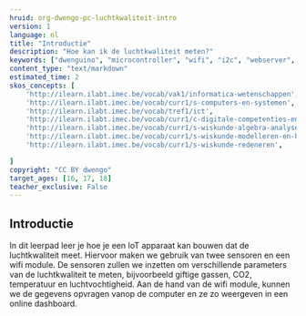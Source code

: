 ```yaml
---
hruid: org-dwengo-pc-luchtkwaliteit-intro
version: 1
language: nl
title: "Introductie"
description: "Hoe kan ik de luchtkwaliteit meten?"
keywords: ["dwenguino", "microcontroller", "wifi", "i2c", "webserver", "web", "internet", "co2", "luchtkwaliteit"]
content_type: "text/markdown"
estimated_time: 2
skos_concepts: [
    'http://ilearn.ilabt.imec.be/vocab/vak1/informatica-wetenschappen', 
    'http://ilearn.ilabt.imec.be/vocab/curr1/s-computers-en-systemen',
    'http://ilearn.ilabt.imec.be/vocab/tref1/ict',
    'http://ilearn.ilabt.imec.be/vocab/curr1/c-digitale-competenties-en-mediawijsheid',
    'http://ilearn.ilabt.imec.be/vocab/curr1/s-wiskunde-algebra-analyse',
    'http://ilearn.ilabt.imec.be/vocab/curr1/s-wiskunde-modelleren-en-heuristiek',
    'http://ilearn.ilabt.imec.be/vocab/curr1/s-wiskunde-redeneren',

]
copyright: "CC BY dwengo"
target_ages: [16, 17, 18]
teacher_exclusive: False
---
```


## Introductie

In dit leerpad leer je hoe je een IoT apparaat kan bouwen dat de luchtkwaliteit meet. Hiervoor maken we gebruik van twee sensoren en een wifi module. De sensoren zullen we inzetten om verschillende parameters van de luchtkwaliteit te meten, bijvoorbeeld giftige gassen, CO2, temperatuur en luchtvochtigheid. Aan de hand van de wifi module, kunnen we de gegevens opvragen vanop de computer en ze zo weergeven in een online dashboard.

